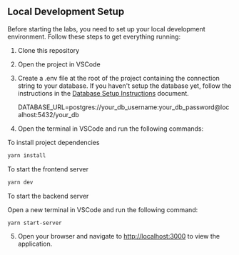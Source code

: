 ## Local Development Setup

Before starting the labs, you need to set up your local development environment. Follow these steps to get everything running:

1. Clone this repository
2. Open the project in VSCode​
3. Create a .env file at the root of the project containing the connection string to your database​. If you haven't setup the database yet, follow the instructions in the [Database Setup Instructions](../../docs/db-setup.md) document.

   DATABASE_URL=postgres://your_db_username:your_db_password@localhost:5432/your_db​

4. Open the terminal in VSCode and run the following commands:​

To install project dependencies​

```bash
yarn install
```

To start the frontend server​

```bash
yarn dev
```

To start the backend server​

Open a new terminal in VSCode and run the following command:

```bash
yarn start-server
```

5. Open your browser and navigate to [http://localhost:3000](http://localhost:3000) to view the application.
